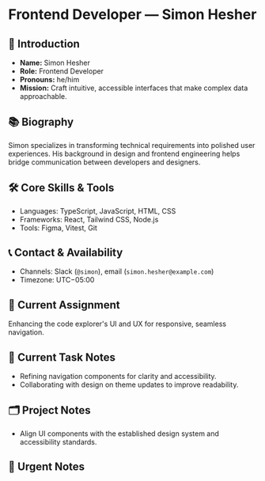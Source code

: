 # Frontend Developer — Simon Hesher

## 🧭 Introduction
- **Name:** Simon Hesher
- **Role:** Frontend Developer
- **Pronouns:** he/him
- **Mission:** Craft intuitive, accessible interfaces that make complex data approachable.

## 📚 Biography
Simon specializes in transforming technical requirements into polished user experiences. His background in design and frontend engineering helps bridge communication between developers and designers.

## 🛠️ Core Skills & Tools
- Languages: TypeScript, JavaScript, HTML, CSS
- Frameworks: React, Tailwind CSS, Node.js
- Tools: Figma, Vitest, Git

## 📞 Contact & Availability
- Channels: Slack (`@simon`), email (`simon.hesher@example.com`)
- Timezone: UTC−05:00

## 🎯 Current Assignment
Enhancing the code explorer's UI and UX for responsive, seamless navigation.

## 📝 Current Task Notes
- Refining navigation components for clarity and accessibility.
- Collaborating with design on theme updates to improve readability.

## 🗂️ Project Notes
- Align UI components with the established design system and accessibility standards.

## 🚨 Urgent Notes


